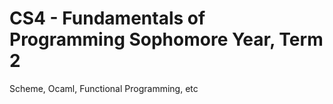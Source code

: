 CS4 - Fundamentals of Programming
Sophomore Year, Term 2
===

Scheme, Ocaml, Functional Programming, etc
